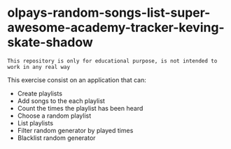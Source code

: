# olpays-random-songs-list-super-awesome-academy-tracker-keving-skate-shadow

```
This repository is only for educational purpose, is not intended to work in any real way 
```

This exercise consist on an application that can:
* Create playlists
* Add songs to the each playlist
* Count the times the playlist has been heard
* Choose a random playlist
* List playlists
* Filter random generator by played times
* Blacklist random generator
